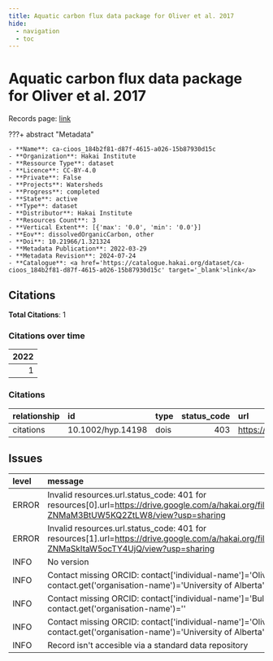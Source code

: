 ```yaml
---
title: Aquatic carbon flux data package for Oliver et al. 2017
hide:
  - navigation
  - toc
---
```


# Aquatic carbon flux data package for Oliver et al. 2017

Records page: <a href='https://catalogue.hakai.org/dataset/ca-cioos_184b2f81-d87f-4615-a026-15b87930d15c' target='_blank'>link</a>

???+ abstract "Metadata"

    - **Name**: ca-cioos_184b2f81-d87f-4615-a026-15b87930d15c 
    - **Organization**: Hakai Institute 
    - **Ressource Type**: dataset 
    - **Licence**: CC-BY-4.0 
    - **Private**: False 
    - **Projects**: Watersheds 
    - **Progress**: completed 
    - **State**: active 
    - **Type**: dataset 
    - **Distributor**: Hakai Institute 
    - **Resources Count**: 3 
    - **Vertical Extent**: [{'max': '0.0', 'min': '0.0'}] 
    - **Eov**: dissolvedOrganicCarbon, other 
    - **Doi**: 10.21966/1.321324 
    - **Metadata Publication**: 2022-03-29 
    - **Metadata Revision**: 2024-07-24 
    - **Catalogue**: <a href='https://catalogue.hakai.org/dataset/ca-cioos_184b2f81-d87f-4615-a026-15b87930d15c' target='_blank'>link</a> 

<div id='map'></div>


## Citations

**Total Citations**: 1

### Citations over time

|   2022 |
|-------:|
|      1 |

### Citations

| relationship   | id                | type   |   status_code | url                                                   |
|:---------------|:------------------|:-------|--------------:|:------------------------------------------------------|
| citations      | 10.1002/hyp.14198 | dois   |           403 | https://onlinelibrary.wiley.com/doi/10.1002/hyp.14198 |




## Issues
| level   | message                                                                                                                                               |
|:--------|:------------------------------------------------------------------------------------------------------------------------------------------------------|
| ERROR   | Invalid resources.url.status_code: 401 for resources[0].url=https://drive.google.com/a/hakai.org/file/d/0Byed_WX-ZNMaM3BtUW5KQ2ZtLW8/view?usp=sharing |
| ERROR   | Invalid resources.url.status_code: 401 for resources[1].url=https://drive.google.com/a/hakai.org/file/d/0Byed_WX-ZNMaSkItaW5ocTY4UjQ/view?usp=sharing |
| INFO    | No version                                                                                                                                            |
| INFO    | Contact missing ORCID: contact['individual-name']='Oliver, Allison A.' contact.get('organisation-name')='University of Alberta'                       |
| INFO    | Contact missing ORCID: contact['individual-name']='Bulmer, Chuck' contact.get('organisation-name')=''                                                 |
| INFO    | Contact missing ORCID: contact['individual-name']='Oliver, Allison A.' contact.get('organisation-name')='University of Alberta'                       |
| INFO    | Record isn't accesible via a standard data repository                                                                                                 |


<script>
   document.addEventListener("DOMContentLoaded", function() {
    var map = L.map('map').setView([51.505, -125.09], 5);
    L.tileLayer('https://tile.openstreetmap.org/{z}/{x}/{y}.png', {
        maxZoom: 19,
        attribution: '&copy; <a href="http://www.openstreetmap.org/copyright">OpenStreetMap</a>'
    }).addTo(map);
    var geojsonFeature = {
        "type": "Feature",
        "properties": {
            "name" : "Aquatic carbon flux data package for Oliver et al. 2017"
        },
        "geometry": {'type': 'Polygon', 'coordinates': [[[-128.15002441406247, 51.614605707797466], [-127.96600341796874, 51.614605707797466], [-127.96600341796874, 51.70405535332591], [-128.15002441406247, 51.70405535332591], [-128.15002441406247, 51.614605707797466]]]}
    }
    L.geoJSON(geojsonFeature).addTo(map);
   })
</script>